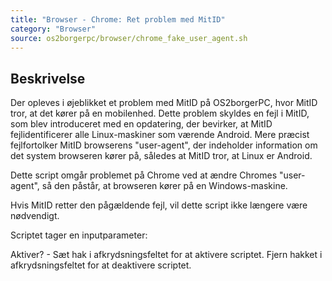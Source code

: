 ```yaml
---
title: "Browser - Chrome: Ret problem med MitID"
category: "Browser"
source: os2borgerpc/browser/chrome_fake_user_agent.sh
---
```


## Beskrivelse
Der opleves i øjeblikket et problem med MitID på OS2borgerPC, hvor MitID tror, at det kører på en mobilenhed.
Dette problem skyldes en fejl i MitID, som blev introduceret med en opdatering, der bevirker, at MitID fejlidentificerer alle Linux-maskiner som værende Android. 
Mere præcist fejlfortolker MitID browserens "user-agent", der indeholder information om det system browseren kører på, således at MitID tror, at Linux er Android.

Dette script omgår problemet på Chrome ved at ændre Chromes "user-agent", så den påstår, at browseren kører på en Windows-maskine.

Hvis MitID retter den pågældende fejl, vil dette script ikke længere være nødvendigt.

Scriptet tager en inputparameter:

Aktiver? - Sæt hak i afkrydsningsfeltet for at aktivere scriptet.
Fjern hakket i afkrydsningsfeltet for at deaktivere scriptet.